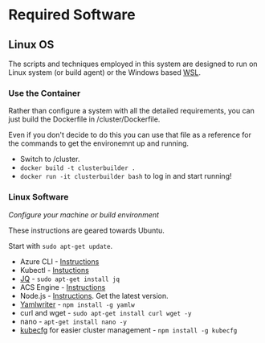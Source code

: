 

# Required Software

## Linux OS

The scripts and techniques employed in this system are designed to run on Linux system (or build agent) or the Windows based [WSL](https://docs.microsoft.com/en-us/windows/wsl/install-win10). 

### Use the Container  

Rather than configure a system with all the detailed requirements, you can just build the Dockerfile in /cluster/Dockerfile. 

Even if you don't decide to do this you can use that file as a reference for the commands to get the environemnt up and running. 

- Switch to /cluster. 
- `docker build -t clusterbuilder .`
- `docker run -it clusterbuilder bash` to log in and start running!

### Linux Software
*Configure your machine or build environment*

These instructions are geared towards Ubuntu.

Start with `sudo apt-get update`. 

- Azure CLI - [Instructions](https://docs.microsoft.com/en-us/cli/azure/install-azure-cli?view=azure-cli-latest)
- Kubectl - [Instuctions](https://kubernetes.io/docs/tasks/tools/install-kubectl/#install-kubectl)
- [JQ](https://stedolan.github.io/jq/) - `sudo apt-get install jq`
- ACS Engine - [Instructions](https://github.com/Azure/acs-engine/blob/master/docs/acsengine.md#install-acs-engine)
- Node.js - [Instructions](https://nodejs.org/en/download/package-manager/). Get the latest version. 
- [Yamlwriter](https://www.npmjs.com/package/yamlw) - `npm install -g yamlw`
- curl and wget - `sudo apt-get install curl wget -y`
- nano - `apt-get install nano -y`
- [kubecfg](https://www.npmjs.com/package/kubecfg) for easier cluster management - `npm install -g kubecfg`


